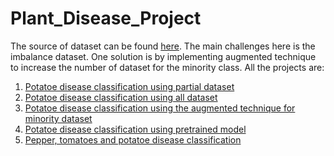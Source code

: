 # Plant_Disease_Project

The source of dataset can be found [here](https://www.kaggle.com/datasets/arjuntejaswi/plant-village). The main challenges here is the imbalance dataset. One solution is by implementing augmented technique to increase the number of dataset for the minority class. All the projects are:
1. [Potatoe disease classification using partial dataset](https://github.com/imdwipayana/Plant_Disease_Project/blob/main/potatoes_disease_CNN.ipynb)
2. [Potatoe disease classification using all dataset](https://github.com/imdwipayana/Plant_Disease_Project/blob/main/potatoe_disease_CNN_full_dataset.ipynb)
3. [Potatoe disease classification using the augmented technique for minority dataset](https://github.com/imdwipayana/Plant_Disease_Project/blob/main/potato_disease_augmented.ipynb)
4. [Potatoe disease classification using pretrained model](https://github.com/imdwipayana/Plant_Disease_Project/blob/main/potato_disease_pre_trained_model.ipynb)
5. [Pepper, tomatoes and potatoe disease classification]()
